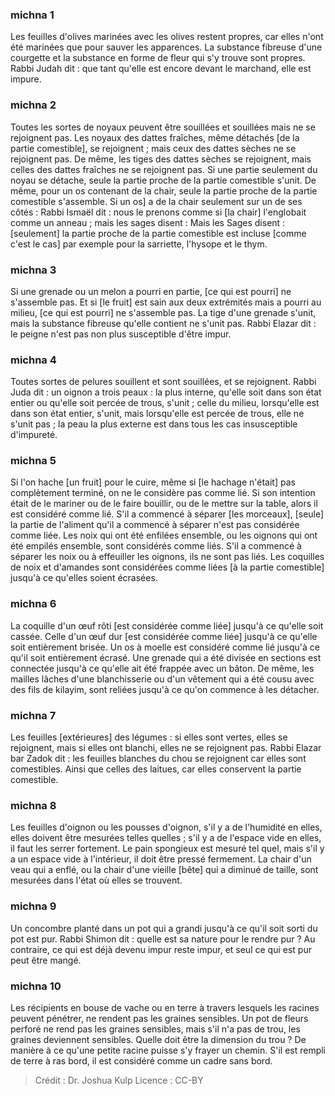 
### michna 1
Les feuilles d'olives marinées avec les olives restent propres, car elles n'ont été marinées que pour sauver les apparences. La substance fibreuse d'une courgette et la substance en forme de fleur qui s'y trouve sont propres. Rabbi Judah dit : que tant qu'elle est encore devant le marchand, elle est impure.

### michna 2
Toutes les sortes de noyaux peuvent être souillées et souillées mais ne se rejoignent pas. Les noyaux des dattes fraîches, même détachés [de la partie comestible], se rejoignent ; mais ceux des dattes sèches ne se rejoignent pas. De même, les tiges des dattes sèches se rejoignent, mais celles des dattes fraîches ne se rejoignent pas. Si une partie seulement du noyau se détache, seule la partie proche de la partie comestible s'unit. De même, pour un os contenant de la chair, seule la partie proche de la partie comestible s'assemble. Si un os] a de la chair seulement sur un de ses côtés : Rabbi Ismaël dit : nous le prenons comme si [la chair] l'englobait comme un anneau ; mais les sages disent : Mais les Sages disent : [seulement] la partie proche de la partie comestible est incluse [comme c'est le cas] par exemple pour la sarriette, l'hysope et le thym.

### michna 3
Si une grenade ou un melon a pourri en partie, [ce qui est pourri] ne s'assemble pas. Et si [le fruit] est sain aux deux extrémités mais a pourri au milieu, [ce qui est pourri] ne s'assemble pas. La tige d'une grenade s'unit, mais la substance fibreuse qu'elle contient ne s'unit pas. Rabbi Elazar dit : le peigne n'est pas non plus susceptible d'être impur.

### michna 4
Toutes sortes de pelures souillent et sont souillées, et se rejoignent. Rabbi Juda dit : un oignon a trois peaux : la plus interne, qu'elle soit dans son état entier ou qu'elle soit percée de trous, s'unit ; celle du milieu, lorsqu'elle est dans son état entier, s'unit, mais lorsqu'elle est percée de trous, elle ne s'unit pas ; la peau la plus externe est dans tous les cas insusceptible d'impureté.

### michna 5
Si l'on hache [un fruit] pour le cuire, même si [le hachage n'était] pas complètement terminé, on ne le considère pas comme lié. Si son intention était de le mariner ou de le faire bouillir, ou de le mettre sur la table, alors il est considéré comme lié. S'il a commencé à séparer [les morceaux], [seule] la partie de l'aliment qu'il a commencé à séparer n'est pas considérée comme liée. Les noix qui ont été enfilées ensemble, ou les oignons qui ont été empilés ensemble, sont considérés comme liés. S'il a commencé à séparer les noix ou à effeuiller les oignons, ils ne sont pas liés. Les coquilles de noix et d'amandes sont considérées comme liées [à la partie comestible] jusqu'à ce qu'elles soient écrasées.

### michna 6
La coquille d'un œuf rôti [est considérée comme liée] jusqu'à ce qu'elle soit cassée. Celle d'un œuf dur [est considérée comme liée] jusqu'à ce qu'elle soit entièrement brisée. Un os à moelle est considéré comme lié jusqu'à ce qu'il soit entièrement écrasé. Une grenade qui a été divisée en sections est connectée jusqu'à ce qu'elle ait été frappée avec un bâton. De même, les mailles lâches d'une blanchisserie ou d'un vêtement qui a été cousu avec des fils de kilayim, sont reliées jusqu'à ce qu'on commence à les détacher.

### michna 7
Les feuilles [extérieures] des légumes : si elles sont vertes, elles se rejoignent, mais si elles ont blanchi, elles ne se rejoignent pas. Rabbi Elazar bar Zadok dit : les feuilles blanches du chou se rejoignent car elles sont comestibles. Ainsi que celles des laitues, car elles conservent la partie comestible.

### michna 8
Les feuilles d'oignon ou les pousses d'oignon, s'il y a de l'humidité en elles, elles doivent être mesurées telles quelles ; s'il y a de l'espace vide en elles, il faut les serrer fortement. Le pain spongieux est mesuré tel quel, mais s'il y a un espace vide à l'intérieur, il doit être pressé fermement. La chair d'un veau qui a enflé, ou la chair d'une vieille [bête] qui a diminué de taille, sont mesurées dans l'état où elles se trouvent.

### michna 9
Un concombre planté dans un pot qui a grandi jusqu'à ce qu'il soit sorti du pot est pur. Rabbi Shimon dit : quelle est sa nature pour le rendre pur ? Au contraire, ce qui est déjà devenu impur reste impur, et seul ce qui est pur peut être mangé.

### michna 10
Les récipients en bouse de vache ou en terre à travers lesquels les racines peuvent pénétrer, ne rendent pas les graines sensibles. Un pot de fleurs perforé ne rend pas les graines sensibles, mais s'il n'a pas de trou, les graines deviennent sensibles. Quelle doit être la dimension du trou ? De manière à ce qu'une petite racine puisse s'y frayer un chemin. S'il est rempli de terre à ras bord, il est considéré comme un cadre sans bord.

>Crédit : Dr. Joshua Kulp
>Licence : CC-BY